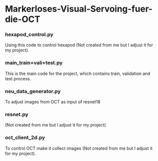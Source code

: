 # Markerloses-Visual-Servoing-fuer-die-OCT

### hexapod_control.py 
Using this code to control hexapod (Not created from me but I adjust it for my project).

### main_train+vali+test.py
This is the main code for the project, which contains train, validation and test process.

### neu_data_generator.py
To adjust images from OCT as input of resnet18

### resnet.py
(Not created from me but I adjust it for my project)

### oct_client_2d.py
To control OCT make it collect images (Not created from me but I adjust it for my project).
